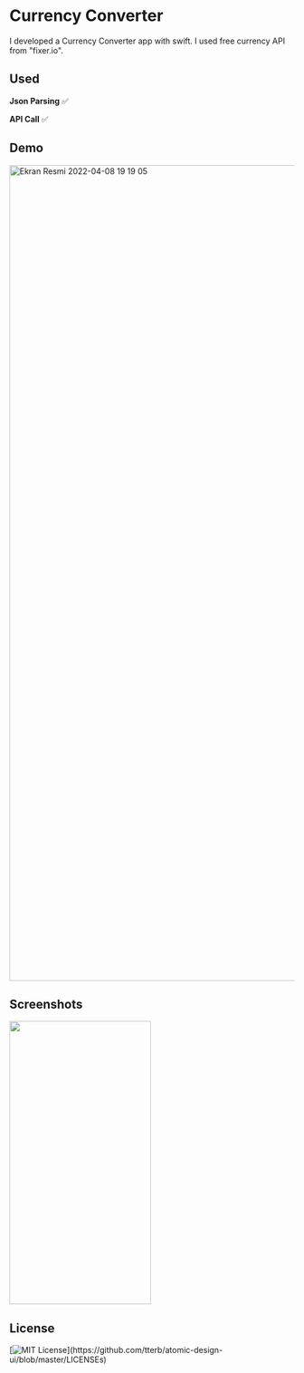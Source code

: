 
# Currency Converter

I developed a Currency Converter app with swift. I used free currency API from "fixer.io".

## Used

**Json Parsing** ✅

**API Call** ✅




## Demo

<img width="1440" alt="Ekran Resmi 2022-04-08 19 19 05" src="https://user-images.githubusercontent.com/51439795/162483209-178acc97-c274-448c-9b10-6264f8737f5e.png">


## Screenshots

<img src="https://user-images.githubusercontent.com/51439795/162483222-9e368a92-badf-4b4e-9eb6-d19cab60431e.png" width="250" height="500">
  
## License

[![MIT License](https://img.shields.io/apm/l/atomic-design-ui.svg?)](https://github.com/tterb/atomic-design-ui/blob/master/LICENSEs)

  
